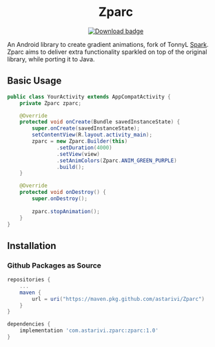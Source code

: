 <h1 align="center">Zparc</h1>
<p align="center">
    <a href="https://github.com/astarivi/Zparc/packages"><img src="https://img.shields.io/badge/download-363d80?logo=android&logoColor=white&style=for-the-badge" alt="Download badge"></a>
</p>

An Android library to create gradient animations, fork of TonnyL [Spark](https://github.com/TonnyL/Spark).
Zparc aims to deliver extra functionality sparkled on top of the original library, while porting it
to Java.

## Basic Usage

```java
public class YourActivity extends AppCompatActivity {
    private Zparc zparc;

    @Override
    protected void onCreate(Bundle savedInstanceState) {
        super.onCreate(savedInstanceState);
        setContentView(R.layout.activity_main);
        zparc = new Zparc.Builder(this)
                .setDuration(4000)
                .setView(view)
                .setAnimColors(Zparc.ANIM_GREEN_PURPLE)
                .build();
    }

    @Override
    protected void onDestroy() {
        super.onDestroy();
        
        zparc.stopAnimation();
    }
}
```

## Installation

### Github Packages as Source

```groovy
repositories {
    ...
    maven {
        url = uri("https://maven.pkg.github.com/astarivi/Zparc")
    }
}

dependencies {
    implementation 'com.astarivi.zparc:zparc:1.0'
}
```
